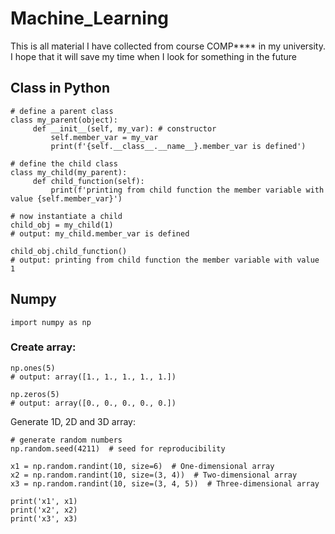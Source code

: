# Machine_Learning
This is all material I have collected from course COMP**** in my university. I hope that it will save my time when I look for something in the future
## Class  in Python

```
# define a parent class
class my_parent(object):
     def __init__(self, my_var): # constructor
         self.member_var = my_var
         print(f'{self.__class__.__name__}.member_var is defined')

# define the child class
class my_child(my_parent):           
     def child_function(self):
         print(f'printing from child function the member variable with value {self.member_var}')
        
# now instantiate a child
child_obj = my_child(1) 
# output: my_child.member_var is defined

child_obj.child_function()
# output: printing from child function the member variable with value 1
```

## Numpy

```
import numpy as np
```

### Create array:
```
np.ones(5)
# output: array([1., 1., 1., 1., 1.])
```

```
np.zeros(5)
# output: array([0., 0., 0., 0., 0.])
```

Generate 1D, 2D and 3D array:

```
# generate random numbers
np.random.seed(4211)  # seed for reproducibility

x1 = np.random.randint(10, size=6)  # One-dimensional array
x2 = np.random.randint(10, size=(3, 4))  # Two-dimensional array
x3 = np.random.randint(10, size=(3, 4, 5))  # Three-dimensional array

print('x1', x1)
print('x2', x2)
print('x3', x3)
```

